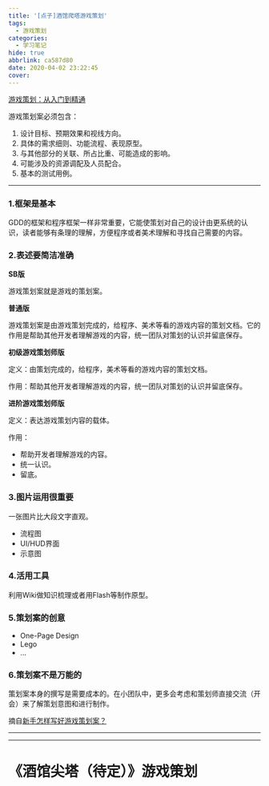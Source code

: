 ```yaml
---
title: '[点子]酒馆爬塔游戏策划'
tags:
  - 游戏策划
categories:
  - 学习笔记
hide: true
abbrlink: ca587d80
date: 2020-04-02 23:22:45
cover:
---
```


[游戏策划：从入门到精通](https://bbs.gameres.com/thread_827031_1_1.html)

游戏策划案必须包含：

1. 设计目标、预期效果和视线方向。
2. 具体的需求细则、功能流程、表现原型。
3. 与其他部分的关联、所占比重、可能造成的影响。
4. 可能涉及的资源调配及人员配合。
5. 基本的测试用例。


---

### 1.框架是基本

GDD的框架和程序框架一样非常重要，它能使策划对自己的设计由更系统的认识，读者能够有条理的理解，方便程序或者美术理解和寻找自己需要的内容。

### 2.表述要简洁准确

**SB版**

游戏策划案就是游戏的策划案。

**普通版**

游戏策划案是由游戏策划完成的，给程序、美术等看的游戏内容的策划文档。它的作用是帮助其他开发者理解游戏的内容，统一团队对策划的认识并留底保存。


**初级游戏策划师版**

定义：由策划完成的，给程序，美术等看的游戏内容的策划文档。

作用：帮助其他开发者理解游戏的内容，统一团队对策划的认识并留底保存。


**进阶游戏策划师版**

定义：表达游戏策划内容的载体。

作用：
  - 帮助开发者理解游戏的内容。
  - 统一认识。
  - 留底。


### 3.图片运用很重要

一张图片比大段文字直观。

- 流程图
- UI/HUD界面
- 示意图

### 4.活用工具

利用Wiki做知识梳理或者用Flash等制作原型。

### 5.策划案的创意

- One-Page Design
- Lego
- ...

### 6.策划案不是万能的

策划案本身的撰写是需要成本的。在小团队中，更多会考虑和策划师直接交流（开会）来了解策划意图和进行制作。

摘自[新手怎样写好游戏策划案？](https://www.gameres.com/452273.html)

---





---

# 《酒馆尖塔（待定）》游戏策划

